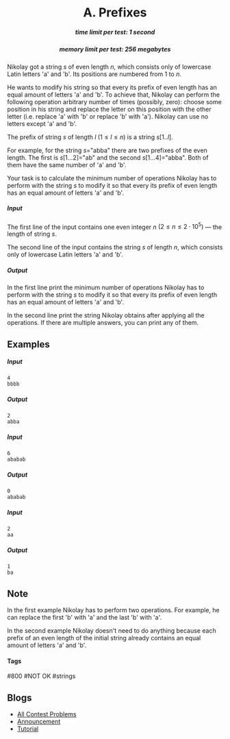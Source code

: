 <h1 style='text-align: center;'> A. Prefixes</h1>

<h5 style='text-align: center;'>time limit per test: 1 second</h5>
<h5 style='text-align: center;'>memory limit per test: 256 megabytes</h5>

Nikolay got a string $s$ of even length $n$, which consists only of lowercase Latin letters 'a' and 'b'. Its positions are numbered from $1$ to $n$.

He wants to modify his string so that every its prefix of even length has an equal amount of letters 'a' and 'b'. To achieve that, Nikolay can perform the following operation arbitrary number of times (possibly, zero): choose some position in his string and replace the letter on this position with the other letter (i.e. replace 'a' with 'b' or replace 'b' with 'a'). Nikolay can use no letters except 'a' and 'b'.

The prefix of string $s$ of length $l$ ($1 \le l \le n$) is a string $s[1..l]$.

For example, for the string $s=$"abba" there are two prefixes of the even length. The first is $s[1\dots2]=$"ab" and the second $s[1\dots4]=$"abba". Both of them have the same number of 'a' and 'b'.

Your task is to calculate the minimum number of operations Nikolay has to perform with the string $s$ to modify it so that every its prefix of even length has an equal amount of letters 'a' and 'b'.

##### Input

The first line of the input contains one even integer $n$ $(2 \le n \le 2\cdot10^{5})$ — the length of string $s$.

The second line of the input contains the string $s$ of length $n$, which consists only of lowercase Latin letters 'a' and 'b'.

##### Output

In the first line print the minimum number of operations Nikolay has to perform with the string $s$ to modify it so that every its prefix of even length has an equal amount of letters 'a' and 'b'.

In the second line print the string Nikolay obtains after applying all the operations. If there are multiple answers, you can print any of them.

## Examples

##### Input


```text
4
bbbb
```
##### Output


```text
2
abba
```
##### Input


```text
6
ababab
```
##### Output


```text
0
ababab
```
##### Input


```text
2
aa
```
##### Output


```text
1
ba
```
## Note

In the first example Nikolay has to perform two operations. For example, he can replace the first 'b' with 'a' and the last 'b' with 'a'. 

In the second example Nikolay doesn't need to do anything because each prefix of an even length of the initial string already contains an equal amount of letters 'a' and 'b'.



#### Tags 

#800 #NOT OK #strings 

## Blogs
- [All Contest Problems](../Codeforces_Round_587_(Div._3).md)
- [Announcement](../blogs/Announcement.md)
- [Tutorial](../blogs/Tutorial.md)
